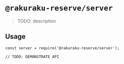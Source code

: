 # `@rakuraku-reserve/server`

> TODO: description

## Usage

```
const server = require('@rakuraku-reserve/server');

// TODO: DEMONSTRATE API
```
